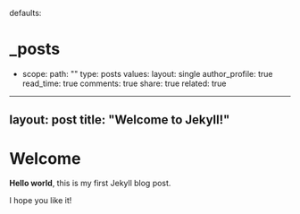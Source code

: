 defaults:
  # _posts
  - scope:
      path: ""
      type: posts
    values:
      layout: single
      author_profile: true
      read_time: true
      comments: true
      share: true
      related: true

---
layout: post
title:  "Welcome to Jekyll!"
---

# Welcome

**Hello world**, this is my first Jekyll blog post.

I hope you like it!

